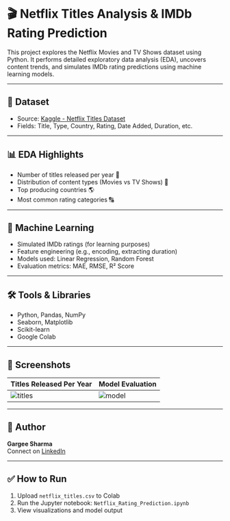 # 🎬 Netflix Titles Analysis & IMDb Rating Prediction

This project explores the Netflix Movies and TV Shows dataset using Python. It performs detailed exploratory data analysis (EDA), uncovers content trends, and simulates IMDb rating predictions using machine learning models.

---

## 📁 Dataset
- Source: [Kaggle - Netflix Titles Dataset](https://www.kaggle.com/datasets/shivamb/netflix-shows)
- Fields: Title, Type, Country, Rating, Date Added, Duration, etc.

---

## 📊 EDA Highlights
- Number of titles released per year 📆
- Distribution of content types (Movies vs TV Shows) 🍿
- Top producing countries 🌎
- Most common rating categories 🔠

---

## 🤖 Machine Learning
- Simulated IMDb ratings (for learning purposes)
- Feature engineering (e.g., encoding, extracting duration)
- Models used: Linear Regression, Random Forest
- Evaluation metrics: MAE, RMSE, R² Score

---

## 🛠️ Tools & Libraries
- Python, Pandas, NumPy
- Seaborn, Matplotlib
- Scikit-learn
- Google Colab

---

## 📸 Screenshots
| Titles Released Per Year | Model Evaluation |
|--------------------------|------------------|
| ![titles](assets/chart_titles_per_year.png) | ![model](assets/model_results.png) |

---

## 🧠 Author
**Gargee Sharma**  
Connect on [LinkedIn](https://www.linkedin.com/in/gargeesharma14)  

---

## ✅ How to Run
1. Upload `netflix_titles.csv` to Colab
2. Run the Jupyter notebook: `Netflix_Rating_Prediction.ipynb`
3. View visualizations and model output
